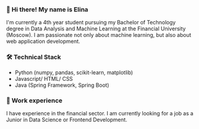 ### 👋 Hi there! My name is Elina

I'm currently a 4th year student pursuing my Bachelor of Technology degree in Data Analysis and Machine Learning at the Financial University (Moscow).
I am passionate not only about machine learning, but also about web application development.


### 🛠 Technical Stack

*   Python (numpy, pandas, scikit-learn, matplotlib)
*   Javascript/ HTML/ CSS
*   Java (Spring Framework, Spring Boot)

### 🏢 Work experience
I have experience in the financial sector.
I am currently looking for a job as a Junior in Data Science or Frontend Development.


<!--
**ElinaSht/ElinaSht** is a ✨ _special_ ✨ repository because its `README.md` (this file) appears on your GitHub profile.

Here are some ideas to get you started:

- 🔭 I’m currently working on ...
- 🌱 I’m currently learning ...
- 👯 I’m looking to collaborate on ...
- 🤔 I’m looking for help with ...
- 💬 Ask me about ...
- 📫 How to reach me: ...
- 😄 Pronouns: ...
- ⚡ Fun fact: ...
-->
